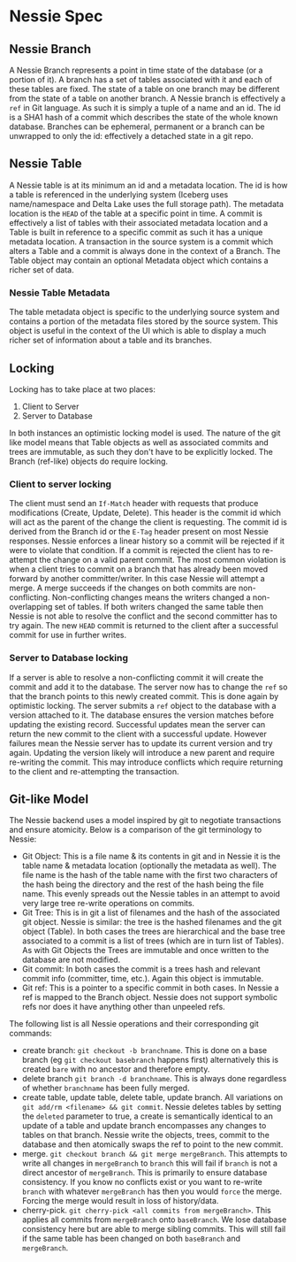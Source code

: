 # Nessie Spec

## Nessie Branch
A Nessie Branch represents a point in time state of the database (or a portion of it). A branch has a set of tables
associated with it and each of these tables are fixed. The state of a table on one branch may be different from the
state of a table on another branch. A Nessie branch is effectively a `ref` in Git language. As such it is simply a tuple
of a name and an id. The id is a SHA1 hash of a commit which describes the state of the whole known database. Branches
can be ephemeral, permanent or a branch can be unwrapped to only the id: effectively a detached state in a git repo.

## Nessie Table
A Nessie table is at its minimum an id and a metadata location. The id is how a table is referenced in the underlying
system (Iceberg uses name/namespace and Delta Lake uses the full storage path). The metadata location is the `HEAD` of
the table at a specific point in time. A commit is effectively a list of tables with their associated metadata location
and a Table is built in reference to a specific commit as such it has a unique metadata location. A transaction in the
source system is a commit which alters a Table and a commit is always done in the context of a Branch. The Table
object may contain an optional Metadata object which contains a richer set of data.

### Nessie Table Metadata
The table metadata object is specific to the underlying source system and contains a portion of the metadata files
stored by the source system. This object is useful in the context of the UI which is able to display a much richer
set of information about a table and its branches.

## Locking

Locking has to take place at two places:

1. Client to Server
2. Server to Database

In both instances an optimistic locking model is used. The nature of the git like model means that Table objects as 
well as associated commits and trees are immutable, as such they don't have to be explicitly locked. The Branch
(ref-like) objects do require locking.

### Client to server locking
The client must send an `If-Match` header with requests that produce modifications (Create, Update, Delete). This header
is the commit id which will act as the parent of the change the client is requesting. The commit id is derived from the
Branch id or the `E-Tag` header present on most Nessie responses. Nessie enforces a linear history so a commit will be
rejected if it were to violate that condition. If a commit is rejected the client has to re-attempt the change on a valid
parent commit. The most common violation is when a client tries to commit on a branch that has already been moved
forward by another committer/writer. In this case Nessie will attempt a merge. A merge succeeds if the changes on both
commits are non-conflicting. Non-conflicting changes means the writers changed a non-overlapping set of tables. If both
writers changed the same table then Nessie is not able to resolve the conflict and the second committer has to try again.
The new `HEAD` commit is returned to the client after a successful commit for use in further writes.

### Server to Database locking
If a server is able to resolve a non-conflicting commit it will create the commit and add it to the database. The server
now has to change the `ref` so that the branch points to this newly created commit. This is done again by optimistic
locking. The server submits a `ref` object to the database with a version attached to it. The database ensures the
version matches before updating the existing record. Successful updates mean the server can return the new commit
to the client with a successful update. However failures mean the Nessie server has to update its current version and
try again. Updating the version likely will introduce a new parent and require re-writing the commit. This may introduce
conflicts which require returning to the client and re-attempting the transaction. 

## Git-like Model

The Nessie backend uses a model inspired by git to negotiate transactions and ensure atomicity. Below is a comparison
of the git terminology to Nessie:

* Git Object: This is a file name & its contents in git and in Nessie it is the table name & metadata location
(optionally the metadata as well). The file name is the hash of the table name with the first two characters of the hash
being the directory and the rest of the hash being the file name. This evenly spreads out the Nessie tables in an
attempt to avoid very large tree re-write operations on commits.
* Git Tree: This is in git a list of filenames and the hash of the associated git object. Nessie is similar: the tree is
the hashed filenames and the git object (Table). In both cases the trees are hierarchical and the base tree associated
to a commit is a list of trees (which are in turn list of Tables). As with Git Objects the Trees are immutable and once
written to the database are not modified.
* Git commit: In both cases the commit is a trees hash and relevant commit info (committer, time, etc.). Again this
object is immutable.
* Git ref: This is a pointer to a specific commit in both cases. In Nessie a ref is mapped to the Branch object. Nessie
does not support symbolic refs nor does it have anything other than unpeeled refs.

The following list is all Nessie operations and their corresponding git commands:

* create branch: `git checkout -b branchname`. This is done on a base branch (eg `git checkout basebranch` happens first)
alternatively this is created `bare` with no ancestor and therefore empty.
* delete branch `git branch -d branchname`. This is always done regardless of whether `branchname` has been fully
merged.
* create table, update table, delete table, update branch. All variations on `git add/rm <filename> && git commit`.
Nessie deletes tables by setting the `deleted` parameter to true, a create is semantically identical to an update of a
table and update branch encompasses any changes to tables on that branch. Nessie write the objects, trees, commit to the
database and then atomically swaps the ref to point to the new commit.
* merge. `git checkout branch && git merge mergeBranch`. This attempts to write all changes in `mergeBranch` to `branch`
this will fail if `branch` is not a direct ancestor of `mergeBranch`. This is primarily to ensure database consistency.
If you know no conflicts exist or you want to re-write `branch` with whatever `mergeBranch` has then you would `force`
the merge. Forcing the merge would result in loss of history/data.
* cherry-pick. `git cherry-pick <all commits from mergeBranch>`. This applies all commits from `mergeBranch` onto
`baseBranch`. We lose database consistency here but are able to merge sibling commits. This will still fail if the same
table has been changed on both `baseBranch` and `mergeBranch`.


